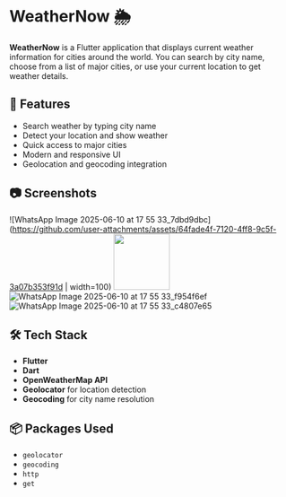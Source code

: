 # WeatherNow 🌦️

**WeatherNow** is a Flutter application that displays current weather information for cities around the world. You can search by city name, choose from a list of major cities, or use your current location to get weather details.

## 🚀 Features

- Search weather by typing city name
- Detect your location and show weather
- Quick access to major cities
- Modern and responsive UI
- Geolocation and geocoding integration

## 📷 Screenshots

![WhatsApp Image 2025-06-10 at 17 55 33_7dbd9dbc](https://github.com/user-attachments/assets/64fade4f-7120-4ff8-9c5f-3a07b353f91d | width=100)
<img src = "https://github.com/user-attachments/assets/64fade4f-7120-4ff8-9c5f-3a07b353f91d" width = 100>
![WhatsApp Image 2025-06-10 at 17 55 33_f954f6ef](https://github.com/user-attachments/assets/2a4da7f9-d4b4-46fd-a0f5-c562dc50a9b4)
![WhatsApp Image 2025-06-10 at 17 55 33_c4807e65](https://github.com/user-attachments/assets/3823a7fa-bf64-40b7-8473-eee8c4b7d2cd)




## 🛠️ Tech Stack

- **Flutter**
- **Dart**
- **OpenWeatherMap API**
- **Geolocator** for location detection
- **Geocoding** for city name resolution

## 📦 Packages Used

- `geolocator`
- `geocoding`
- `http`
- `get`
